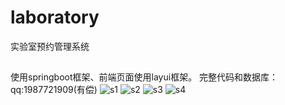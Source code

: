 # laboratory
实验室预约管理系统
##
使用springboot框架、前端页面使用layui框架。 完整代码和数据库：qq:1987721909(有偿)
![s1](https://github.com/LpLBraveHeart/laboratory/assets/34333102/c55dd871-35b4-437e-a5a1-82755eeb8dd3)
![s2](https://github.com/LpLBraveHeart/laboratory/assets/34333102/c5e9c6fc-9cdb-4a49-bcd8-634812e652cc)
![s3](https://github.com/LpLBraveHeart/laboratory/assets/34333102/3badb993-b716-44c6-8221-8b30c94f0402)
![s4](https://github.com/LpLBraveHeart/laboratory/assets/34333102/68386060-d444-4891-b490-757db404e6ec)
